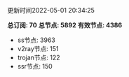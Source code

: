 更新时间2022-05-01 20:34:25

**总订阅: 70**
**总节点: 5892**
**有效节点: 4386**
- ss节点: 3963
- v2ray节点: 151
- trojan节点: 122
- ssr节点: 150

